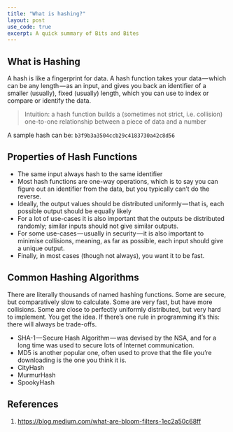 ```yaml
---
title: "What is hashing?"
layout: post
use_code: true
excerpt: A quick summary of Bits and Bites
---
```


## What is Hashing

A hash is like a fingerprint for data. A hash function takes your data — which can be any length — as an input, and gives you back an identifier of a smaller (usually), fixed (usually) length, which you can use to index or compare or identify the data.

> Intuition: a hash function builds a (sometimes not strict, i.e. collision) one-to-one relationship between a piece of data and a number

A sample hash can be: `b3f9b3a3504ccb29c4183730a42c8d56`

## Properties of Hash Functions

- The same input always hash to the same identifier
- Most hash functions are one-way operations, which is to say you can figure out an identifier from the data, but you typically can’t do the reverse.
- Ideally, the output values should be distributed uniformly — that is, each possible output should be equally likely
- For a lot of use-cases it is also important that the outputs be distributed randomly; similar inputs should not give similar outputs.
- For some use-cases — usually in security — it is also important to minimise collisions, meaning, as far as possible, each input should give a unique output.
- Finally, in most cases (though not always), you want it to be fast.

## Common Hashing Algorithms

There are literally thousands of named hashing functions. Some are secure, but comparatively slow to calculate. Some are very fast, but have more collisions. Some are close to perfectly uniformly distributed, but very hard to implement. You get the idea. If there’s one rule in programming it’s this: there will always be trade-offs.

- SHA-1 — Secure Hash Algorithm — was devised by the NSA, and for a long time was used to secure lots of Internet communication.
- MD5 is another popular one, often used to prove that the file you’re downloading is the one you think it is.
- CityHash
- MurmurHash
- SpookyHash


## References
1. https://blog.medium.com/what-are-bloom-filters-1ec2a50c68ff